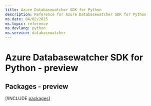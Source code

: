 ```yaml
---
title: Azure Databasewatcher SDK for Python
description: Reference for Azure Databasewatcher SDK for Python
ms.date: 04/02/2025
ms.topic: reference
ms.devlang: python
ms.service: databasewatcher
---
```

# Azure Databasewatcher SDK for Python - preview
## Packages - preview
[!INCLUDE [packages](databasewatcher-index.md)]